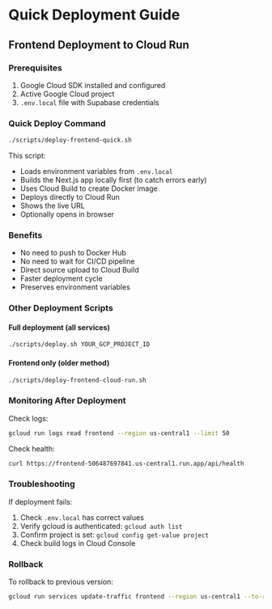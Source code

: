 # Quick Deployment Guide

## Frontend Deployment to Cloud Run

### Prerequisites
1. Google Cloud SDK installed and configured
2. Active Google Cloud project
3. `.env.local` file with Supabase credentials

### Quick Deploy Command
```bash
./scripts/deploy-frontend-quick.sh
```

This script:
- Loads environment variables from `.env.local`
- Builds the Next.js app locally first (to catch errors early)
- Uses Cloud Build to create Docker image
- Deploys directly to Cloud Run
- Shows the live URL
- Optionally opens in browser

### Benefits
- No need to push to Docker Hub
- No need to wait for CI/CD pipeline
- Direct source upload to Cloud Build
- Faster deployment cycle
- Preserves environment variables

### Other Deployment Scripts

#### Full deployment (all services)
```bash
./scripts/deploy.sh YOUR_GCP_PROJECT_ID
```

#### Frontend only (older method)
```bash
./scripts/deploy-frontend-cloud-run.sh
```

### Monitoring After Deployment

Check logs:
```bash
gcloud run logs read frontend --region us-central1 --limit 50
```

Check health:
```bash
curl https://frontend-506487697841.us-central1.run.app/api/health
```

### Troubleshooting

If deployment fails:
1. Check `.env.local` has correct values
2. Verify gcloud is authenticated: `gcloud auth list`
3. Confirm project is set: `gcloud config get-value project`
4. Check build logs in Cloud Console

### Rollback

To rollback to previous version:
```bash
gcloud run services update-traffic frontend --region us-central1 --to-revisions=PREV=100
```